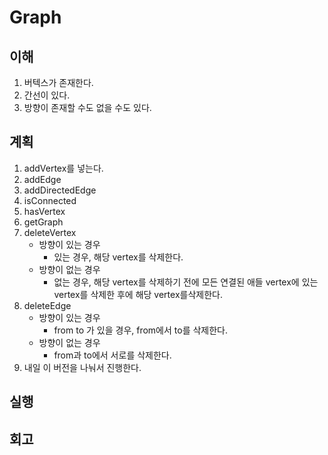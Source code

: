 # Graph

## 이해

1. 버텍스가 존재한다.
2. 간선이 있다.
3. 방향이 존재할 수도 없을 수도 있다.

## 계획

1. addVertex를 넣는다.
2. addEdge
3. addDirectedEdge
4. isConnected
5. hasVertex
6. getGraph
7. deleteVertex
    - 방향이 있는 경우
      - 있는 경우, 해당 vertex를 삭제한다.
    - 방향이 없는 경우
      - 없는 경우, 해당 vertex를 삭제하기 전에 모든 연결된 애들 vertex에 있는 vertex를 삭제한 후에 해당 vertex를삭제한다.
8. deleteEdge
    - 방향이 있는 경우
      - from to 가 있을 경우, from에서 to를 삭제한다.
    - 방향이 없는 경우
      - from과 to에서 서로를 삭제한다.
9. 내일 이 버전을 나눠서 진행한다.

## 실행

## 회고
